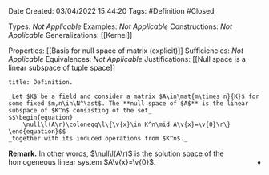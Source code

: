 <br />
<br />

Date Created: 03/04/2022 15:44:20
Tags: #Definition #Closed

Types: _Not Applicable_
Examples: _Not Applicable_
Constructions: _Not Applicable_
Generalizations: [[Kernel]]

Properties: [[Basis for null space of matrix (explicit)]]
Sufficiencies: _Not Applicable_
Equivalences: _Not Applicable_
Justifications: [[Null space is a linear subspace of tuple space]]

``` ad-Definition
title: Definition.

_Let $K$ be a field and consider a matrix $A\in\mat{m\times n}{K}$ for some fixed $m,n\in\N^\ast$. The **null space of $A$** is the linear subspace of $K^n$ consisting of the set_
$$\begin{equation}
    \null\l(A\r)\coloneqq\l\{\v{x}\in K^n\mid A\v{x}=\v{0}\r\}
\end{equation}$$
_together with its induced operations from $K^n$._

```

**Remark.** In other words, $\null\l(A\r)$ is the solution space of the homogeneous linear system $A\v{x}=\v{0}$.<span style="float:right;">$\blacklozenge$</span>
